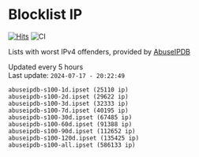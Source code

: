 # Blocklist IP

[![Hits](https://hits.seeyoufarm.com/api/count/incr/badge.svg?url=https%3A%2F%2Fgithub.com%2Fborestad%2Fblocklist-ip%2F&count_bg=%2379C83D&title_bg=%23555555&icon=&icon_color=%23E7E7E7&title=hits&edge_flat=false)](https://hits.seeyoufarm.com)  ![CI](https://img.shields.io/github/workflow/status/borestad/blocklist-ip/CI?style=flat-square)

Lists with worst IPv4 offenders, provided by [AbuseIPDB](https://www.abuseipdb.com/)

<!-- FOOTER-PLACEHOLDER -->
Updated every 5 hours<br>
Last update: `2024-07-17 - 20:22:49`
```
abuseipdb-s100-1d.ipset (25110 ip)
abuseipdb-s100-2d.ipset (29622 ip)
abuseipdb-s100-3d.ipset (32333 ip)
abuseipdb-s100-7d.ipset (40195 ip)
abuseipdb-s100-30d.ipset (67485 ip)
abuseipdb-s100-60d.ipset (91388 ip)
abuseipdb-s100-90d.ipset (112652 ip)
abuseipdb-s100-120d.ipset (135425 ip)
abuseipdb-s100-all.ipset (586133 ip)
```

